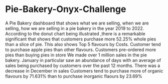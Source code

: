 # Pie-Bakery-Onyx-Challenge
A Pie Bakery dashboard that shows what we are selling, when we are selling, how we are selling in a pie bakery in the year 2019 to 2022. 
According to the donut chart being illustrated ,there is a remarkable significant that shows that customers purchase more 52.25% whole pies than a slice of pie.
This also shows Top 5 flavours by Costs. Customer tend to purchase apple pies than other flavours.
Customers pre-ordered more pies than buying pies in store
We made over 1 million sales in the pie bakery.
January in particular saw an abundance of days with an average of sales being purchased by customers over the past 12 months. There was a decrease in December in sales
Customers tend to purchase more of organic flavours by 71.631% than to purchase inorganic flaours by 23.69%
 
